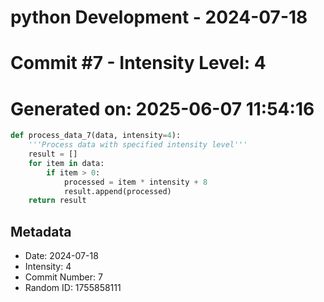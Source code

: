 ﻿# python Development - 2024-07-18
# Commit #7 - Intensity Level: 4
# Generated on: 2025-06-07 11:54:16
```python
def process_data_7(data, intensity=4):
    '''Process data with specified intensity level'''
    result = []
    for item in data:
        if item > 0:
            processed = item * intensity + 8
            result.append(processed)
    return result
```
## Metadata
- Date: 2024-07-18
- Intensity: 4
- Commit Number: 7
- Random ID: 1755858111
